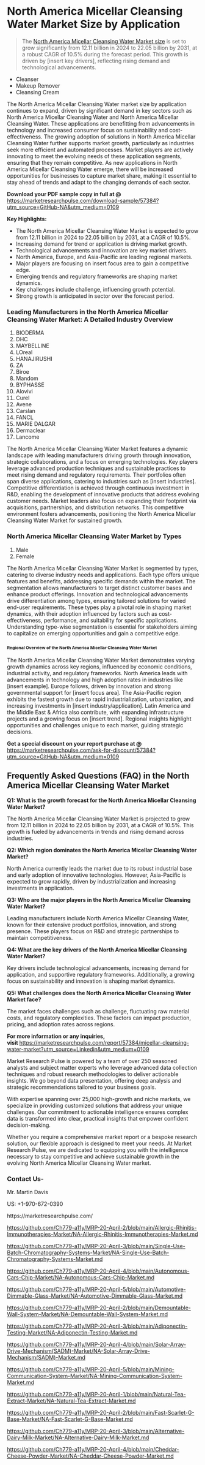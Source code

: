 <h1>North America Micellar Cleansing Water Market&nbsp;Size by Application</h1><blockquote><p>The <a href="https://marketresearchpulse.com/download-sample/57384?utm_source=GitHub-NA&amp;utm_medium=0109">North America Micellar Cleansing Water Market size</a> is set to grow significantly from 12.11 billion in 2024 to 22.05 billion by 2031, at a robust CAGR of 10.5% during the forecast period. This growth is driven by [insert key drivers], reflecting rising demand and technological advancements.</p></blockquote><ul><li>Cleanser <li> Makeup Remover <li> Cleansing Cream</li></ul><p>The North America Micellar Cleansing Water market size by application continues to expand, driven by significant demand in key sectors such as North America Micellar Cleansing Water and North America Micellar Cleansing Water. These applications are benefitting from advancements in technology and increased consumer focus on sustainability and cost-effectiveness. The growing adoption of solutions in North America Micellar Cleansing Water further supports market growth, particularly as industries seek more efficient and automated processes. Market players are actively innovating to meet the evolving needs of these application segments, ensuring that they remain competitive. As new applications in North America Micellar Cleansing Water emerge, there will be increased opportunities for businesses to capture market share, making it essential to stay ahead of trends and adapt to the changing demands of each sector.</p><p><strong>Download your PDF sample copy in full at @ </strong><a href="https://marketresearchpulse.com/download-sample/57384?utm_source=GitHub-NA&amp;utm_medium=0109">https://marketresearchpulse.com/download-sample/57384?utm_source=GitHub-NA&amp;utm_medium=0109</a></p><p><strong>Key Highlights: </strong></p><ul><li>The North America Micellar Cleansing Water Market is expected to grow from 12.11 billion in 2024 to 22.05 billion by 2031, at a CAGR of 10.5%.</li><li>Increasing demand for trend or application is driving market growth.</li><li>Technological advancements and innovation are key market drivers.</li><li>North America, Europe, and Asia-Pacific are leading regional markets.</li><li>Major players are focusing on insert focus area to gain a competitive edge.</li><li>Emerging trends and regulatory frameworks are shaping market dynamics.</li><li>Key challenges include challenge, influencing growth potential.</li><li>Strong growth is anticipated in sector over the forecast period.</li></ul><h3>Leading Manufacturers in the North America Micellar Cleansing Water Market: A Detailed Industry Overview</h3><ol><li>BIODERMA</li><li>DHC</li><li>MAYBELLINE</li><li>LOreal</li><li>HANAJIRUSHI</li><li>ZA</li><li>Biroe</li><li>Mandom</li><li>BYPHASSE</li><li>Alovivi</li><li>Curel</li><li>Avene</li><li>Carslan</li><li>FANCL</li><li>MARIE DALGAR</li><li>Dermaclear</li><li>Lancome</li></ol><div class="flex max-w-full flex-col flex-grow"><div class="min-h-8 text-message flex w-full flex-col items-end gap-2 whitespace-normal break-words [.text-message+&amp;]:mt-5" dir="auto" data-message-author-role="assistant" data-message-id="fd8432e4-4910-450d-b182-61b7bfb0a01f" data-message-model-slug="gpt-4o"><div class="flex w-full flex-col gap-1 empty:hidden first:pt-[3px]"><div class="markdown prose w-full break-words dark:prose-invert light"><p>The North America Micellar Cleansing Water Market features a dynamic landscape with leading manufacturers driving growth through innovation, strategic collaborations, and a focus on emerging technologies. Key players leverage advanced production techniques and sustainable practices to meet rising demand and regulatory requirements. Their portfolios often span diverse applications, catering to industries such as [insert industries]. Competitive differentiation is achieved through continuous investment in R&amp;D, enabling the development of innovative products that address evolving customer needs. Market leaders also focus on expanding their footprint via acquisitions, partnerships, and distribution networks. This competitive environment fosters advancements, positioning the North America Micellar Cleansing Water Market for sustained growth.</p></div></div></div></div><h3>North America Micellar Cleansing Water Market by Types</h3><ol><li>Male <li> Female</li></ol><div class="flex max-w-full flex-col flex-grow"><div class="min-h-8 text-message flex w-full flex-col items-end gap-2 whitespace-normal break-words [.text-message+&amp;]:mt-5" dir="auto" data-message-author-role="assistant" data-message-id="084470be-0bb7-4664-bddf-5156b4f41249" data-message-model-slug="gpt-4o-mini"><div class="flex w-full flex-col gap-1 empty:hidden first:pt-[3px]"><div class="markdown prose w-full break-words dark:prose-invert light"><p>The North America Micellar Cleansing Water Market is segmented by types, catering to diverse industry needs and applications. Each type offers unique features and benefits, addressing specific demands within the market. The segmentation allows manufacturers to target distinct customer bases and enhance product offerings. Innovation and technological advancements drive differentiation among types, ensuring tailored solutions for varied end-user requirements. These types play a pivotal role in shaping market dynamics, with their adoption influenced by factors such as cost-effectiveness, performance, and suitability for specific applications. Understanding type-wise segmentation is essential for stakeholders aiming to capitalize on emerging opportunities and gain a competitive edge.</p></div></div></div></div><h3><span style="font-size: 11px;">Regional Overview of the North America Micellar Cleansing Water Market</span></h3><div class="flex max-w-full flex-col flex-grow"><div class="min-h-8 text-message flex w-full flex-col items-end gap-2 whitespace-normal break-words [.text-message+&amp;]:mt-5" dir="auto" data-message-author-role="assistant" data-message-id="e9038762-ce64-4e30-91c9-9bd413514231" data-message-model-slug="gpt-4o-mini"><div class="flex w-full flex-col gap-1 empty:hidden first:pt-[3px]"><div class="markdown prose w-full break-words dark:prose-invert light"><p>The North America Micellar Cleansing Water Market demonstrates varying growth dynamics across key regions, influenced by economic conditions, industrial activity, and regulatory frameworks. North America leads with advancements in technology and high adoption rates in industries like [insert example]. Europe follows, driven by innovation and strong governmental support for [insert focus area]. The Asia-Pacific region exhibits the fastest growth due to rapid industrialization, urbanization, and increasing investments in [insert industry/application]. Latin America and the Middle East &amp; Africa also contribute, with expanding infrastructure projects and a growing focus on [insert trend]. Regional insights highlight opportunities and challenges unique to each market, guiding strategic decisions.</p></div></div></div></div><p><strong>Get a special discount on your report purchase at @ </strong><a href="https://marketresearchpulse.com/ask-for-discount/57384?utm_source=GitHub-NA&amp;utm_medium=0109">https://marketresearchpulse.com/ask-for-discount/57384?utm_source=GitHub-NA&amp;utm_medium=0109</a></p><h2>Frequently Asked Questions (FAQ) in the North America Micellar Cleansing Water Market</h2><p><strong>Q1: What is the growth forecast for the North America Micellar Cleansing Water Market?</strong></p><p>The North America Micellar Cleansing Water Market is projected to grow from 12.11 billion in 2024 to 22.05 billion by 2031, at a CAGR of 10.5%. This growth is fueled by advancements in trends and rising demand across industries.</p><p><strong>Q2: Which region dominates the North America Micellar Cleansing Water Market?</strong></p><p>North America currently leads the market due to its robust industrial base and early adoption of innovative technologies. However, Asia-Pacific is expected to grow rapidly, driven by industrialization and increasing investments in application.</p><p><strong>Q3: Who are the major players in the North America Micellar Cleansing Water Market?</strong></p><p>Leading manufacturers include North America Micellar Cleansing Water, known for their extensive product portfolios, innovation, and strong presence. These players focus on R&amp;D and strategic partnerships to maintain competitiveness.</p><p><strong>Q4: What are the key drivers of the North America Micellar Cleansing Water Market?</strong></p><p>Key drivers include technological advancements, increasing demand for application, and supportive regulatory frameworks. Additionally, a growing focus on sustainability and innovation is shaping market dynamics.</p><p><strong>Q5: What challenges does the North America Micellar Cleansing Water Market face?</strong></p><p>The market faces challenges such as challenge, fluctuating raw material costs, and regulatory complexities. These factors can impact production, pricing, and adoption rates across regions.</p><p><strong>For more information or any inquiries, visit&nbsp;</strong><a href="https://marketresearchpulse.com/report/57384/micellar-cleansing-water-market?utm_source=Linkedin&utm_medium=0109">https://marketresearchpulse.com/report/57384/micellar-cleansing-water-market?utm_source=Linkedin&utm_medium=0109</a></p><p>Market Research Pulse is powered by a team of over 250 seasoned analysts and subject matter experts who leverage advanced data collection techniques and robust research methodologies to deliver actionable insights. We go beyond data presentation, offering deep analysis and strategic recommendations tailored to your business goals.</p><p>With expertise spanning over 25,000 high-growth and niche markets, we specialize in providing customized solutions that address your unique challenges. Our commitment to actionable intelligence ensures complex data is transformed into clear, practical insights that empower confident decision-making.</p><p>Whether you require a comprehensive market report or a bespoke research solution, our flexible approach is designed to meet your needs. At Market Research Pulse, we are dedicated to equipping you with the intelligence necessary to stay competitive and achieve sustainable growth in the evolving North America Micellar Cleansing Water market.</p><h3><strong>Contact Us-</strong></h3><p>Mr. Martin Davis</p><p>US: +1-970-672-0390</p><p>https://marketresearchpulse.com/</p><p><a href="https://github.com/Ch779-a11y/MRP-20-April-2/blob/main/Allergic-Rhinitis-Immunotherapies-Market/NA-Allergic-Rhinitis-Immunotherapies-Market.md">https://github.com/Ch779-a11y/MRP-20-April-2/blob/main/Allergic-Rhinitis-Immunotherapies-Market/NA-Allergic-Rhinitis-Immunotherapies-Market.md</a></p><p><a href="https://github.com/Ch779-a11y/MRP-20-April-3/blob/main/Single-Use-Batch-Chromatography-Systems-Market/NA-Single-Use-Batch-Chromatography-Systems-Market.md">https://github.com/Ch779-a11y/MRP-20-April-3/blob/main/Single-Use-Batch-Chromatography-Systems-Market/NA-Single-Use-Batch-Chromatography-Systems-Market.md</a></p><p><a href="https://github.com/Ch779-a11y/MRP-20-April-4/blob/main/Autonomous-Cars-Chip-Market/NA-Autonomous-Cars-Chip-Market.md">https://github.com/Ch779-a11y/MRP-20-April-4/blob/main/Autonomous-Cars-Chip-Market/NA-Autonomous-Cars-Chip-Market.md</a></p><p><a href="https://github.com/Ch779-a11y/MRP-20-April-5/blob/main/Automotive-Dimmable-Glass-Market/NA-Automotive-Dimmable-Glass-Market.md">https://github.com/Ch779-a11y/MRP-20-April-5/blob/main/Automotive-Dimmable-Glass-Market/NA-Automotive-Dimmable-Glass-Market.md</a></p><p><a href="https://github.com/Ch779-a11y/MRP-20-April-2/blob/main/Demountable-Wall-System-Market/NA-Demountable-Wall-System-Market.md">https://github.com/Ch779-a11y/MRP-20-April-2/blob/main/Demountable-Wall-System-Market/NA-Demountable-Wall-System-Market.md</a></p><p><a href="https://github.com/Ch779-a11y/MRP-20-April-3/blob/main/Adiponectin-Testing-Market/NA-Adiponectin-Testing-Market.md">https://github.com/Ch779-a11y/MRP-20-April-3/blob/main/Adiponectin-Testing-Market/NA-Adiponectin-Testing-Market.md</a></p><p><a href="https://github.com/Ch779-a11y/MRP-20-April-4/blob/main/Solar-Array-Drive-Mechanism(SADM)-Market/NA-Solar-Array-Drive-Mechanism(SADM)-Market.md">https://github.com/Ch779-a11y/MRP-20-April-4/blob/main/Solar-Array-Drive-Mechanism(SADM)-Market/NA-Solar-Array-Drive-Mechanism(SADM)-Market.md</a></p><p><a href="https://github.com/Ch779-a11y/MRP-20-April-5/blob/main/Mining-Communication-System-Market/NA-Mining-Communication-System-Market.md">https://github.com/Ch779-a11y/MRP-20-April-5/blob/main/Mining-Communication-System-Market/NA-Mining-Communication-System-Market.md</a></p><p><a href="https://github.com/Ch779-a11y/MRP-20-April-1/blob/main/Natural-Tea-Extract-Market/NA-Natural-Tea-Extract-Market.md">https://github.com/Ch779-a11y/MRP-20-April-1/blob/main/Natural-Tea-Extract-Market/NA-Natural-Tea-Extract-Market.md</a></p><p><a href="https://github.com/Ch779-a11y/MRP-20-April-2/blob/main/Fast-Scarlet-G-Base-Market/NA-Fast-Scarlet-G-Base-Market.md">https://github.com/Ch779-a11y/MRP-20-April-2/blob/main/Fast-Scarlet-G-Base-Market/NA-Fast-Scarlet-G-Base-Market.md</a></p><p><a href="https://github.com/Ch779-a11y/MRP-20-April-3/blob/main/Alternative-Dairy-Milk-Market/NA-Alternative-Dairy-Milk-Market.md">https://github.com/Ch779-a11y/MRP-20-April-3/blob/main/Alternative-Dairy-Milk-Market/NA-Alternative-Dairy-Milk-Market.md</a></p><p><a href="https://github.com/Ch779-a11y/MRP-20-April-4/blob/main/Cheddar-Cheese-Powder-Market/NA-Cheddar-Cheese-Powder-Market.md">https://github.com/Ch779-a11y/MRP-20-April-4/blob/main/Cheddar-Cheese-Powder-Market/NA-Cheddar-Cheese-Powder-Market.md</a></p>
